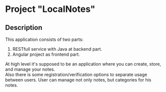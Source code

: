 # Project "LocalNotes"


## Description

This application consists of two parts:
1. RESTfull service with Java at backend part.
2. Angular project as frontend part.


At high level it's supposed to be an application where you can create, store, and manage your notes.\
Also there is some registration/verification options to separate usage between users.
User can manage not only notes, but categories for his notes.